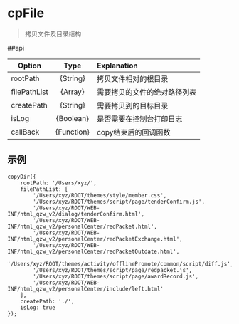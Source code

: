 # cpFile
> 拷贝文件及目录结构

##api

| Option        | Type          | Explanation  |
| ------------- |:-------------:| :------------|
| rootPath      | {String}      | 拷贝文件相对的根目录 |
| filePathList  | {Array}       | 需要拷贝的文件的绝对路径列表 |
| createPath    | {String}      | 需要拷贝到的目标目录 |
| isLog         | {Boolean}     | 是否需要在控制台打印日志 |
| callBack      | {Function}    | copy结束后的回调函数 |


## 示例

```
copyDir({
    rootPath: '/Users/xyz/',
    filePathList: [
        '/Users/xyz/ROOT/themes/style/member.css',
        '/Users/xyz/ROOT/themes/script/page/tenderConfirm.js',
        '/Users/xyz/ROOT/WEB-INF/html_qzw_v2/dialog/tenderConfirm.html',
        '/Users/xyz/ROOT/WEB-INF/html_qzw_v2/personalCenter/redPacket.html',
        '/Users/xyz/ROOT/WEB-INF/html_qzw_v2/personalCenter/redPacketExchange.html',
        '/Users/xyz/ROOT/WEB-INF/html_qzw_v2/personalCenter/redPacketOutdate.html',
        '/Users/xyz/ROOT/themes/activity/offlinePromote/common/script/diff.js',
        '/Users/xyz/ROOT/themes/script/page/redpacket.js',
        '/Users/xyz/ROOT/themes/script/page/awardRecord.js',
        '/Users/xyz/ROOT/WEB-INF/html_qzw_v2/personalCenter/include/left.html'
    ],
    createPath: './',
    isLog: true
});
```
